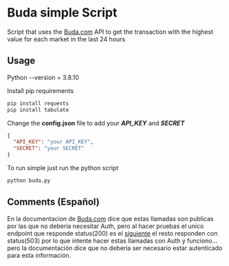# Buda simple Script
Script that uses the [Buda.com](https://www.buda.com) API to get the transaction with the highest value for each market in the last 24 hours

## Usage
Python --version = 3.8.10

Install pip requirements
```bash
pip install requests
pip install tabulate
```

Change the **config.json** file to add your ***API_KEY*** and ***SECRET***
```json
{
  "API_KEY": "your API_KEY",
  "SECRET": "your SECRET"
}

```

To run simple just run the python script
```bash
python buda.py
```

## Comments (Español)
En la documentacion de [Buda.com](https://api.buda.com/#introduccion) dice que estas llamadas son publicas por las que no deberia necesitar Auth, pero al hacer pruebas el unico endpoint que responde status(200) es el [siguiente](https://www.buda.com/api/v2/markets/btc-clp/ticker) el resto responden con status(503) por lo que intente hacer estas llamadas con Auth y funciono... pero la documentación dice que no deberia ser necesario estar autenticado para esta información.
